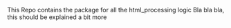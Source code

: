 This Repo contains the package for all the html_processing logic
Bla bla bla, this should be explained a bit more